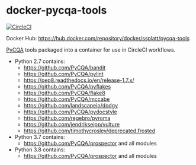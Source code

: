# docker-pycqa-tools

[![CircleCI](https://circleci.com/gh/ssplatt/docker-pycqa-tools.svg?style=svg&circle-token=31f11e3920328aae0a1422339662781b5f511a2a)](https://circleci.com/gh/ssplatt/docker-pycqa-tools)

Docker Hub: https://hub.docker.com/repository/docker/ssplatt/pycqa-tools

[PyCQA](https://github.com/PyCQA) tools packaged into a container for use in CircleCI workflows.

- Python 2.7 contains:
  - https://github.com/PyCQA/bandit
  - https://github.com/PyCQA/pylint
  - https://pep8.readthedocs.io/en/release-1.7.x/
  - https://github.com/PyCQA/pyflakes
  - https://github.com/PyCQA/flake8
  - https://github.com/PyCQA/mccabe
  - https://github.com/landscapeio/dodgy
  - https://github.com/PyCQA/pydocstyle
  - https://github.com/regebro/pyroma
  - https://github.com/jendrikseipp/vulture
  - https://github.com/timothycrosley/deprecated.frosted
- Python 3.7 contains:
  - https://github.com/PyCQA/prospector and all modules
- Python 3.8 contains:
  - https://github.com/PyCQA/prospector and all modules
